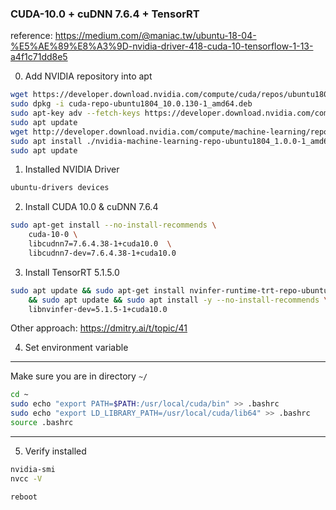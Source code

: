 ### CUDA-10.0 + cuDNN 7.6.4 + TensorRT
reference: https://medium.com/@maniac.tw/ubuntu-18-04-%E5%AE%89%E8%A3%9D-nvidia-driver-418-cuda-10-tensorflow-1-13-a4f1c71dd8e5

0. Add NVIDIA repository into apt

```bash
wget https://developer.download.nvidia.com/compute/cuda/repos/ubuntu1804/x86_64/cuda-repo-ubuntu1804_10.0.130-1_amd64.deb
sudo dpkg -i cuda-repo-ubuntu1804_10.0.130-1_amd64.deb
sudo apt-key adv --fetch-keys https://developer.download.nvidia.com/compute/cuda/repos/ubuntu1804/x86_64/7fa2af80.pub
sudo apt update
wget http://developer.download.nvidia.com/compute/machine-learning/repos/ubuntu1804/x86_64/nvidia-machine-learning-repo-ubuntu1804_1.0.0-1_amd64.deb
sudo apt install ./nvidia-machine-learning-repo-ubuntu1804_1.0.0-1_amd64.deb
sudo apt update
```

1. Installed NVIDIA Driver

```bash
ubuntu-drivers devices
```

2. Install CUDA 10.0 & cuDNN 7.6.4

```bash
sudo apt-get install --no-install-recommends \
    cuda-10-0 \
    libcudnn7=7.6.4.38-1+cuda10.0  \
    libcudnn7-dev=7.6.4.38-1+cuda10.0
```

3. Install TensorRT 5.1.5.0

```bash
sudo apt update && sudo apt-get install nvinfer-runtime-trt-repo-ubuntu1804-5.1.5-ga-cuda10.0 \
    && sudo apt update && sudo apt install -y --no-install-recommends \ 
    libnvinfer-dev=5.1.5-1+cuda10.0
```
Other approach: https://dmitry.ai/t/topic/41

4. Set environment variable

***************************************************************
Make sure you are in directory ```~/```
```bash
cd ~
sudo echo "export PATH=$PATH:/usr/local/cuda/bin" >> .bashrc
sudo echo "export LD_LIBRARY_PATH=/usr/local/cuda/lib64" >> .bashrc
source .bashrc
```
***************************************************************

5. Verify installed

```bash
nvidia-smi
nvcc -V
```

```bash
reboot 
```
